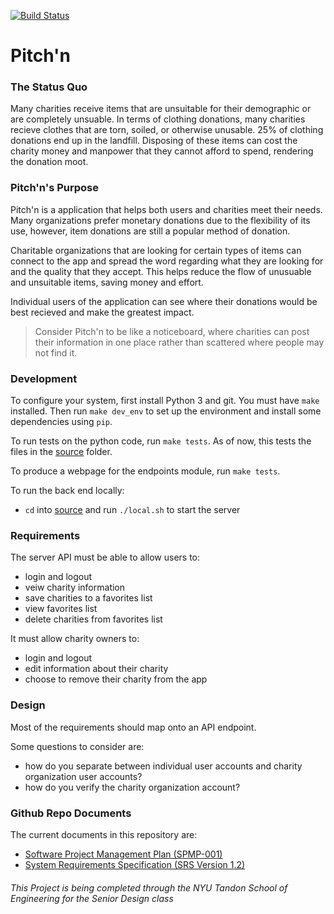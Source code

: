 [![Build Status](https://travis-ci.com/csongbird/Pitch-n.svg?branch=main)](https://travis-ci.com/csongbird/Pitch-n)
# Pitch'n

### The Status Quo
Many charities receive items that are unsuitable for their demographic or
are completely unsuable. In terms of clothing donations, many charities 
recieve clothes that are torn, soiled, or otherwise unusable. 25% of clothing 
donations end up in the landfill. Disposing of these items can cost the charity money
and manpower that they cannot afford to spend, rendering the donation moot. 

### Pitch'n's Purpose

Pitch'n is a application that helps both users and charities meet their needs.
Many organizations prefer monetary donations due to the flexibility of its use, 
however, item donations are still a popular method of donation.

Charitable organizations that are looking for certain types of items can connect to the
app and spread the word regarding what they are looking for and the quality that they 
accept. This helps reduce the flow of unusuable and unsuitable items, saving money and effort.

Individual users of the application can see where their donations would be best recieved
and make the greatest impact. 

> Consider Pitch'n to be like a noticeboard, where charities can post their information in
> one place rather than scattered where people may not find it.
 
### Development
To configure your system, first install Python 3 and git. You must have `make` installed. Then run `make dev_env` to set up the environment and install some dependencies using `pip`. 

To run tests on the python code, run `make tests`. As of now, this tests the files in the [source](https://github.com/csongbird/Pitch-n/tree/main/source) folder. 

To produce a webpage for the endpoints module, run `make tests`. 

To run the back end locally:
* `cd` into [source](https://github.com/csongbird/Pitch-n/tree/main/source) and run `./local.sh` to start the server

### Requirements
The server API must be able to allow users to:
* login and logout
* veiw charity information
* save charities to a favorites list
* view favorites list
* delete charities from favorites list

It must allow charity owners to:
* login and logout
* edit information about their charity
* choose to remove their charity from the app

### Design
Most of the requirements should map onto an API endpoint. 

Some questions to consider are:
* how do you separate between individual user accounts and charity organization user accounts?
* how do you verify the charity organization account?

### Github Repo Documents

The current documents in this repository are:
* [Software Project Management Plan (SPMP-001)](https://github.com/csongbird/Pitch-n/blob/main/Project%20Documents/Pitch_n-SPMP-001.pdf)
* [System Requirements Specification (SRS Version 1.2)](https://github.com/csongbird/Pitch-n/blob/main/Project%20Documents/Pitch_n-SRS-Analysis.pdf)


###### _This Project is being completed through the NYU Tandon School of Engineering for the Senior Design class_
